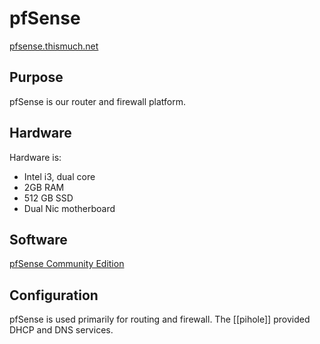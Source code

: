 # pfSense
[pfsense.thismuch.net](https://192.168.0.1)

## Purpose
pfSense is our router and firewall platform.

## Hardware
Hardware is:
- Intel i3, dual core
- 2GB RAM
- 512 GB SSD
- Dual Nic motherboard

## Software
[pfSense Community Edition](https://pfsense.org)

## Configuration
pfSense is used primarily for routing and firewall.  The [[pihole]] provided DHCP and DNS services.